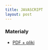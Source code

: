 ```yaml
---
title: JAVASCRIPT
layout: post
---
```



### Materialy
 - [PDF + pliki](http://vector.org.pl/egzamin/egz1.zip)
